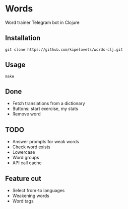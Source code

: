 # Words

Word trainer Telegram bot in Clojure

## Installation

`git clone https://github.com/kipelovets/words-clj.git`

## Usage

`make`

## Done

* Fetch translations from a dictionary
* Buttons: start exercise, my stats
* Remove word

## TODO

* Answer prompts for weak words
* Check word exists
* Lowercase
* Word groups
* API call cache

## Feature cut

* Select from-to languages
* Weakening words
* Word tags